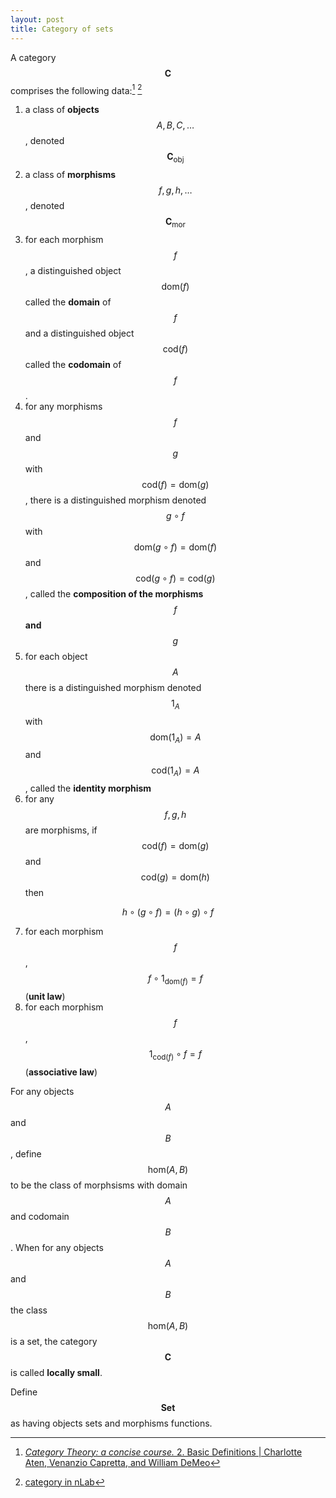 ```yaml
---
layout: post
title: Category of sets
---
```


A category $$\mathbf{C}$$ comprises the following data:[^1] [^2]

[^1]: [*Category Theory: a concise course.* 2. Basic Definitions \| Charlotte Aten, Venanzio Capretta, and William DeMeo](https://categorytheory.gitlab.io/basic_definitions.html)

[^2]: [category in nLab](https://ncatlab.org/nlab/show/category)

1. a class of **objects** $$A,B,C,\ldots$$, denoted $$\mathbf{C}_{\textrm{obj}}$$
2. a class of **morphisms** $$f,g,h,\ldots$$, denoted $$\mathbf{C}_{\textrm{mor}}$$
3. for each morphism $$f$$, a distinguished object $$\textrm{dom}(f)$$ called the **domain** of $$f$$ and a distinguished object $$\textrm{cod}(f)$$ called the **codomain** of $$f$$.
4. for any morphisms  $$f$$ and $$g$$ with $$\textrm{cod}(f)=\textrm{dom}(g)$$, there is a distinguished morphism denoted $$g \circ f$$ with $$\textrm{dom}(g\circ f)=\textrm{dom}(f)$$ and $$\textrm{cod}(g\circ f)=\textrm{cod}(g)$$, called the **composition of the morphisms** $$f$$ **and** $$g$$
5. for each object $$A$$ there is a distinguished morphism denoted $$1_A$$ with $$\textrm{dom}(1_A)=A$$ and $$\textrm{cod}(1_A)=A$$, called the **identity morphism**
6. for any $$f,g,h$$ are morphisms, if $$\textrm{cod}(f)=\textrm{dom}(g)$$ and $$\textrm{cod}(g)=\textrm{dom}(h)$$ then 

  $$h \circ (g \circ f) = (h \circ g) \circ f$$
  
7. for each morphism $$f$$, $$f \circ 1_{\textrm{dom}(f)} = f$$ (**unit law**)
8. for each morphism $$f$$, $$1_{\textrm{cod}(f)} \circ f = f$$ (**associative law**)

For any objects $$A$$ and $$B$$, define $$\textrm{hom}(A,B)$$ to be the class
of morphsisms with domain $$A$$ and codomain $$B$$. When for any objects $$A$$ and $$B$$ the class
$$\textrm{hom}(A,B)$$ is a set, the category $$\mathbf{C}$$ is called **locally small**.

Define $$\mathbf{Set}$$ as having objects sets and morphisms functions.

